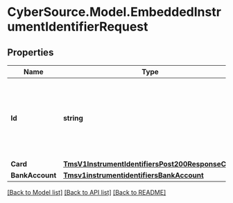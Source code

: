 # CyberSource.Model.EmbeddedInstrumentIdentifierRequest
## Properties

Name | Type | Description | Notes
------------ | ------------- | ------------- | -------------
**Id** | **string** | The ID of the existing instrument identifier to be linked to the newly created payment instrument. | [optional] 
**Card** | [**TmsV1InstrumentIdentifiersPost200ResponseCard**](TmsV1InstrumentIdentifiersPost200ResponseCard.md) |  | [optional] 
**BankAccount** | [**Tmsv1instrumentidentifiersBankAccount**](Tmsv1instrumentidentifiersBankAccount.md) |  | [optional] 

[[Back to Model list]](../README.md#documentation-for-models) [[Back to API list]](../README.md#documentation-for-api-endpoints) [[Back to README]](../README.md)

